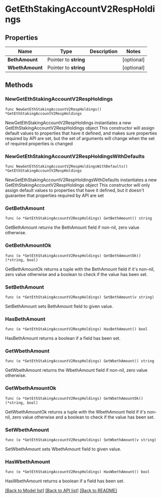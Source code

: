 # GetEthStakingAccountV2RespHoldings

## Properties

Name | Type | Description | Notes
------------ | ------------- | ------------- | -------------
**BethAmount** | Pointer to **string** |  | [optional] 
**WbethAmount** | Pointer to **string** |  | [optional] 

## Methods

### NewGetEthStakingAccountV2RespHoldings

`func NewGetEthStakingAccountV2RespHoldings() *GetEthStakingAccountV2RespHoldings`

NewGetEthStakingAccountV2RespHoldings instantiates a new GetEthStakingAccountV2RespHoldings object
This constructor will assign default values to properties that have it defined,
and makes sure properties required by API are set, but the set of arguments
will change when the set of required properties is changed

### NewGetEthStakingAccountV2RespHoldingsWithDefaults

`func NewGetEthStakingAccountV2RespHoldingsWithDefaults() *GetEthStakingAccountV2RespHoldings`

NewGetEthStakingAccountV2RespHoldingsWithDefaults instantiates a new GetEthStakingAccountV2RespHoldings object
This constructor will only assign default values to properties that have it defined,
but it doesn't guarantee that properties required by API are set

### GetBethAmount

`func (o *GetEthStakingAccountV2RespHoldings) GetBethAmount() string`

GetBethAmount returns the BethAmount field if non-nil, zero value otherwise.

### GetBethAmountOk

`func (o *GetEthStakingAccountV2RespHoldings) GetBethAmountOk() (*string, bool)`

GetBethAmountOk returns a tuple with the BethAmount field if it's non-nil, zero value otherwise
and a boolean to check if the value has been set.

### SetBethAmount

`func (o *GetEthStakingAccountV2RespHoldings) SetBethAmount(v string)`

SetBethAmount sets BethAmount field to given value.

### HasBethAmount

`func (o *GetEthStakingAccountV2RespHoldings) HasBethAmount() bool`

HasBethAmount returns a boolean if a field has been set.

### GetWbethAmount

`func (o *GetEthStakingAccountV2RespHoldings) GetWbethAmount() string`

GetWbethAmount returns the WbethAmount field if non-nil, zero value otherwise.

### GetWbethAmountOk

`func (o *GetEthStakingAccountV2RespHoldings) GetWbethAmountOk() (*string, bool)`

GetWbethAmountOk returns a tuple with the WbethAmount field if it's non-nil, zero value otherwise
and a boolean to check if the value has been set.

### SetWbethAmount

`func (o *GetEthStakingAccountV2RespHoldings) SetWbethAmount(v string)`

SetWbethAmount sets WbethAmount field to given value.

### HasWbethAmount

`func (o *GetEthStakingAccountV2RespHoldings) HasWbethAmount() bool`

HasWbethAmount returns a boolean if a field has been set.


[[Back to Model list]](../README.md#documentation-for-models) [[Back to API list]](../README.md#documentation-for-api-endpoints) [[Back to README]](../README.md)


